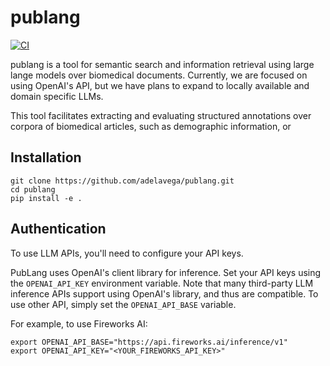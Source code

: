 # publang

[![CI](https://github.com/adelavega/publang/actions/workflows/tests.yml/badge.svg)](https://github.com/adelavega/publang/actions/workflows/tests.yml)

publang is a tool for semantic search and information retrieval using large lange models over biomedical documents.
Currently, we are focused on using OpenAI's API, but we have plans to expand to locally available and domain specific LLMs.

This tool facilitates extracting and evaluating structured annotations over corpora of biomedical articles, such as demographic information, or 

## Installation

    git clone https://github.com/adelavega/publang.git 
    cd publang
    pip install -e .


## Authentication

To use LLM APIs, you'll need to configure your API keys.

PubLang uses OpenAI's client library for inference. Set your API keys using the `OPENAI_API_KEY` environment variable.
Note that many third-party LLM inference APIs support using OpenAI's library, and thus are compatible.
To use other API, simply set the `OPENAI_API_BASE` variable.

For example, to use Fireworks AI:

```
export OPENAI_API_BASE="https://api.fireworks.ai/inference/v1"
export OPENAI_API_KEY="<YOUR_FIREWORKS_API_KEY>"
```
